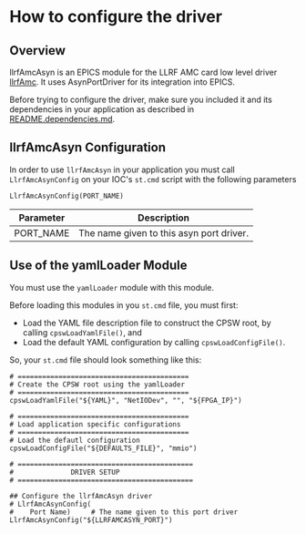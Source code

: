 # How to configure the driver

## Overview

llrfAmcAsyn is an EPICS module for the LLRF AMC card low level driver [llrfAmc](https://github.com/slaclab/llrfAmc). It uses AsynPortDriver for its integration into EPICS.

Before trying to configure the driver, make sure you included it and its dependencies in your application as described in [README.dependencies.md](README.dependencies.md).

## llrfAmcAsyn Configuration

In order to use `llrfAmcAsyn` in your application you must call `LlrfAmcAsynConfig` on your IOC's `st.cmd` script with the following parameters

```
LlrfAmcAsynConfig(PORT_NAME)
```

| Parameter           | Description
|---------------------|-----------------------------
| PORT_NAME           | The name given to this asyn port driver.

## Use of the yamlLoader Module

You must use the `yamlLoader` module with this module.

Before loading this modules in you `st.cmd` file, you must first:
- Load the YAML file description file to construct the CPSW root, by calling `cpswLoadYamlFile()`, and
- Load the default YAML configuration by calling `cpswLoadConfigFile()`.

So, your `st.cmd` file should look something like this:

```
# ==========================================
# Create the CPSW root using the yamlLoader
# ==========================================
cpswLoadYamlFile("${YAML}", "NetIODev", "", "${FPGA_IP}")

# ==========================================
# Load application specific configurations
# ==========================================
# Load the defautl configuration
cpswLoadConfigFile("${DEFAULTS_FILE}", "mmio")

# ===========================================
#              DRIVER SETUP
# ===========================================

## Configure the llrfAmcAsyn driver
# LlrfAmcAsynConfig(
#    Port Name)     # The name given to this port driver
LlrfAmcAsynConfig("${LLRFAMCASYN_PORT}")
```
